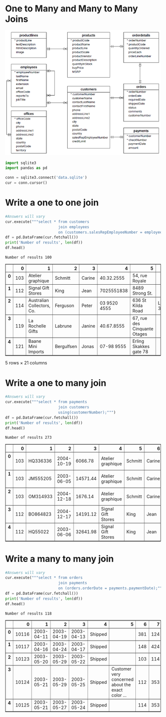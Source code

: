 
# One to Many and Many to Many Joins
<img src='Database-Schema.png' width=550>


```python
import sqlite3
import pandas as pd
```


```python
conn = sqlite3.connect('data.sqlite')
cur = conn.cursor()
```

# Write a one to one join


```python
#Answers will vary
cur.execute("""select * from customers
                        join employees
                        on (customers.salesRepEmployeeNumber = employeeNumber);""")
df = pd.DataFrame(cur.fetchall())
print('Number of results', len(df))
df.head()
```

    Number of results 100





<div>
<style>
    .dataframe thead tr:only-child th {
        text-align: right;
    }

    .dataframe thead th {
        text-align: left;
    }

    .dataframe tbody tr th {
        vertical-align: top;
    }
</style>
<table border="1" class="dataframe">
  <thead>
    <tr style="text-align: right;">
      <th></th>
      <th>0</th>
      <th>1</th>
      <th>2</th>
      <th>3</th>
      <th>4</th>
      <th>5</th>
      <th>6</th>
      <th>7</th>
      <th>8</th>
      <th>9</th>
      <th>...</th>
      <th>11</th>
      <th>12</th>
      <th>13</th>
      <th>14</th>
      <th>15</th>
      <th>16</th>
      <th>17</th>
      <th>18</th>
      <th>19</th>
      <th>20</th>
    </tr>
  </thead>
  <tbody>
    <tr>
      <th>0</th>
      <td>103</td>
      <td>Atelier graphique</td>
      <td>Schmitt</td>
      <td>Carine</td>
      <td>40.32.2555</td>
      <td>54, rue Royale</td>
      <td></td>
      <td>Nantes</td>
      <td></td>
      <td>44000</td>
      <td>...</td>
      <td>1370</td>
      <td>21000.00</td>
      <td>1370</td>
      <td>Hernandez</td>
      <td>Gerard</td>
      <td>x2028</td>
      <td>ghernande@classicmodelcars.com</td>
      <td>4</td>
      <td>1102</td>
      <td>Sales Rep</td>
    </tr>
    <tr>
      <th>1</th>
      <td>112</td>
      <td>Signal Gift Stores</td>
      <td>King</td>
      <td>Jean</td>
      <td>7025551838</td>
      <td>8489 Strong St.</td>
      <td></td>
      <td>Las Vegas</td>
      <td>NV</td>
      <td>83030</td>
      <td>...</td>
      <td>1166</td>
      <td>71800.00</td>
      <td>1166</td>
      <td>Thompson</td>
      <td>Leslie</td>
      <td>x4065</td>
      <td>lthompson@classicmodelcars.com</td>
      <td>1</td>
      <td>1143</td>
      <td>Sales Rep</td>
    </tr>
    <tr>
      <th>2</th>
      <td>114</td>
      <td>Australian Collectors, Co.</td>
      <td>Ferguson</td>
      <td>Peter</td>
      <td>03 9520 4555</td>
      <td>636 St Kilda Road</td>
      <td>Level 3</td>
      <td>Melbourne</td>
      <td>Victoria</td>
      <td>3004</td>
      <td>...</td>
      <td>1611</td>
      <td>117300.00</td>
      <td>1611</td>
      <td>Fixter</td>
      <td>Andy</td>
      <td>x101</td>
      <td>afixter@classicmodelcars.com</td>
      <td>6</td>
      <td>1088</td>
      <td>Sales Rep</td>
    </tr>
    <tr>
      <th>3</th>
      <td>119</td>
      <td>La Rochelle Gifts</td>
      <td>Labrune</td>
      <td>Janine</td>
      <td>40.67.8555</td>
      <td>67, rue des Cinquante Otages</td>
      <td></td>
      <td>Nantes</td>
      <td></td>
      <td>44000</td>
      <td>...</td>
      <td>1370</td>
      <td>118200.00</td>
      <td>1370</td>
      <td>Hernandez</td>
      <td>Gerard</td>
      <td>x2028</td>
      <td>ghernande@classicmodelcars.com</td>
      <td>4</td>
      <td>1102</td>
      <td>Sales Rep</td>
    </tr>
    <tr>
      <th>4</th>
      <td>121</td>
      <td>Baane Mini Imports</td>
      <td>Bergulfsen</td>
      <td>Jonas</td>
      <td>07-98 9555</td>
      <td>Erling Skakkes gate 78</td>
      <td></td>
      <td>Stavern</td>
      <td></td>
      <td>4110</td>
      <td>...</td>
      <td>1504</td>
      <td>81700.00</td>
      <td>1504</td>
      <td>Jones</td>
      <td>Barry</td>
      <td>x102</td>
      <td>bjones@classicmodelcars.com</td>
      <td>7</td>
      <td>1102</td>
      <td>Sales Rep</td>
    </tr>
  </tbody>
</table>
<p>5 rows × 21 columns</p>
</div>



# Write a one to many join


```python
#Answers will vary
cur.execute("""select * from payments
                        join customers
                        using(customerNumber);""")
df = pd.DataFrame(cur.fetchall())
print('Number of results', len(df))
df.head()
```

    Number of results 273





<div>
<style>
    .dataframe thead tr:only-child th {
        text-align: right;
    }

    .dataframe thead th {
        text-align: left;
    }

    .dataframe tbody tr th {
        vertical-align: top;
    }
</style>
<table border="1" class="dataframe">
  <thead>
    <tr style="text-align: right;">
      <th></th>
      <th>0</th>
      <th>1</th>
      <th>2</th>
      <th>3</th>
      <th>4</th>
      <th>5</th>
      <th>6</th>
      <th>7</th>
      <th>8</th>
      <th>9</th>
      <th>10</th>
      <th>11</th>
      <th>12</th>
      <th>13</th>
      <th>14</th>
      <th>15</th>
    </tr>
  </thead>
  <tbody>
    <tr>
      <th>0</th>
      <td>103</td>
      <td>HQ336336</td>
      <td>2004-10-19</td>
      <td>6066.78</td>
      <td>Atelier graphique</td>
      <td>Schmitt</td>
      <td>Carine</td>
      <td>40.32.2555</td>
      <td>54, rue Royale</td>
      <td></td>
      <td>Nantes</td>
      <td></td>
      <td>44000</td>
      <td>France</td>
      <td>1370</td>
      <td>21000.00</td>
    </tr>
    <tr>
      <th>1</th>
      <td>103</td>
      <td>JM555205</td>
      <td>2003-06-05</td>
      <td>14571.44</td>
      <td>Atelier graphique</td>
      <td>Schmitt</td>
      <td>Carine</td>
      <td>40.32.2555</td>
      <td>54, rue Royale</td>
      <td></td>
      <td>Nantes</td>
      <td></td>
      <td>44000</td>
      <td>France</td>
      <td>1370</td>
      <td>21000.00</td>
    </tr>
    <tr>
      <th>2</th>
      <td>103</td>
      <td>OM314933</td>
      <td>2004-12-18</td>
      <td>1676.14</td>
      <td>Atelier graphique</td>
      <td>Schmitt</td>
      <td>Carine</td>
      <td>40.32.2555</td>
      <td>54, rue Royale</td>
      <td></td>
      <td>Nantes</td>
      <td></td>
      <td>44000</td>
      <td>France</td>
      <td>1370</td>
      <td>21000.00</td>
    </tr>
    <tr>
      <th>3</th>
      <td>112</td>
      <td>BO864823</td>
      <td>2004-12-17</td>
      <td>14191.12</td>
      <td>Signal Gift Stores</td>
      <td>King</td>
      <td>Jean</td>
      <td>7025551838</td>
      <td>8489 Strong St.</td>
      <td></td>
      <td>Las Vegas</td>
      <td>NV</td>
      <td>83030</td>
      <td>USA</td>
      <td>1166</td>
      <td>71800.00</td>
    </tr>
    <tr>
      <th>4</th>
      <td>112</td>
      <td>HQ55022</td>
      <td>2003-06-06</td>
      <td>32641.98</td>
      <td>Signal Gift Stores</td>
      <td>King</td>
      <td>Jean</td>
      <td>7025551838</td>
      <td>8489 Strong St.</td>
      <td></td>
      <td>Las Vegas</td>
      <td>NV</td>
      <td>83030</td>
      <td>USA</td>
      <td>1166</td>
      <td>71800.00</td>
    </tr>
  </tbody>
</table>
</div>



# Write a many to many join


```python
#Answers will vary
cur.execute("""select * from orders
                        join payments
                        on (orders.orderDate = payments.paymentDate);""")
df = pd.DataFrame(cur.fetchall())
print('Number of results', len(df))
df.head()
```

    Number of results 118





<div>
<style>
    .dataframe thead tr:only-child th {
        text-align: right;
    }

    .dataframe thead th {
        text-align: left;
    }

    .dataframe tbody tr th {
        vertical-align: top;
    }
</style>
<table border="1" class="dataframe">
  <thead>
    <tr style="text-align: right;">
      <th></th>
      <th>0</th>
      <th>1</th>
      <th>2</th>
      <th>3</th>
      <th>4</th>
      <th>5</th>
      <th>6</th>
      <th>7</th>
      <th>8</th>
      <th>9</th>
      <th>10</th>
    </tr>
  </thead>
  <tbody>
    <tr>
      <th>0</th>
      <td>10116</td>
      <td>2003-04-11</td>
      <td>2003-04-19</td>
      <td>2003-04-13</td>
      <td>Shipped</td>
      <td></td>
      <td>381</td>
      <td>124</td>
      <td>CQ287967</td>
      <td>2003-04-11</td>
      <td>11044.30</td>
    </tr>
    <tr>
      <th>1</th>
      <td>10117</td>
      <td>2003-04-16</td>
      <td>2003-04-24</td>
      <td>2003-04-17</td>
      <td>Shipped</td>
      <td></td>
      <td>148</td>
      <td>424</td>
      <td>LM271923</td>
      <td>2003-04-16</td>
      <td>21665.98</td>
    </tr>
    <tr>
      <th>2</th>
      <td>10123</td>
      <td>2003-05-20</td>
      <td>2003-05-29</td>
      <td>2003-05-22</td>
      <td>Shipped</td>
      <td></td>
      <td>103</td>
      <td>114</td>
      <td>GG31455</td>
      <td>2003-05-20</td>
      <td>45864.03</td>
    </tr>
    <tr>
      <th>3</th>
      <td>10124</td>
      <td>2003-05-21</td>
      <td>2003-05-29</td>
      <td>2003-05-25</td>
      <td>Shipped</td>
      <td>Customer very concerned about the exact color ...</td>
      <td>112</td>
      <td>353</td>
      <td>GT878649</td>
      <td>2003-05-21</td>
      <td>16700.47</td>
    </tr>
    <tr>
      <th>4</th>
      <td>10125</td>
      <td>2003-05-21</td>
      <td>2003-05-27</td>
      <td>2003-05-24</td>
      <td>Shipped</td>
      <td></td>
      <td>114</td>
      <td>353</td>
      <td>GT878649</td>
      <td>2003-05-21</td>
      <td>16700.47</td>
    </tr>
  </tbody>
</table>
</div>




```python

```
